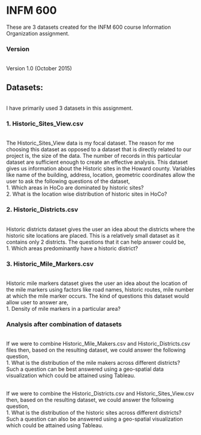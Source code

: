 <h1>INFM 600</h1>
These are 3 datasets created for the INFM 600 course Information Organization assignment.

<h3>Version</h3><br/> 
Version 1.0 (October 2015)

<h2>Datasets:</h2><br>
I have primarily used 3 datasets in this assignment.

<h3>1. Historic_Sites_View.csv</h3><br>
The Historic_Sites_View data is my focal dataset. The reason for me choosing this dataset as opposed to a dataset that is 
directly related to our project is, the size of the data. The number of records in this particular dataset are sufficient 
enough to create an effective analysis. This dataset gives us information about the Historic sites in the Howard county.
Variables like name of the building, address, location, geometric coordinates allow the user to ask the following questions
of the dataset,<br>
        1. Which areas in HoCo are dominated by historic sites?<br>
        2. What is the location wise distribution of historic sites in HoCo? 
        
<h3>2. Historic_Districts.csv</h3><br>
Historic districts dataset gives the user an idea about the districts where the historic site locations are placed. 
This is a relatively small dataset as it contains only 2 districts. The questions that it can help answer could be,<br>
        1. Which areas predominantly have a historic district?
        
<h3>3. Historic_Mile_Markers.csv</h3><br>
Historic mile markers dataset gives the user an idea about the location of the mile markers using factors like road names, historic routes, mile number at which the mile marker occurs. The kind of questions this dataset would allow user to answer are,<br>
        1. Density of mile markers in a particular area?
        
<h3>Analysis after combination of datasets</h3><br>
If we were to combine Historic_Mile_Makers.csv and Historic_Districts.csv files then, based on the resulting dataset, 
we could answer the following question,<br>
        1. What is the distribution of the mile makers across different districts?<br>
        Such a question can be best answered using a geo-spatial data visualization which could be attained using Tableau. <br><br>

If we were to combine the Historic_Districts.csv and Historic_Sites_View.csv then, based on the resulting dataset, we could 
answer the following question,<br>
        1. What is the distribution of the historic sites across different districts?<br>
        Such a question can also be answered using a geo-spatial visualization which could be attained using Tableau.
        
        





